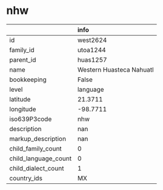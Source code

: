 # nhw
|                      | info                     |
|:---------------------|:-------------------------|
| id                   | west2624                 |
| family_id            | utoa1244                 |
| parent_id            | huas1257                 |
| name                 | Western Huasteca Nahuatl |
| bookkeeping          | False                    |
| level                | language                 |
| latitude             | 21.3711                  |
| longitude            | -98.7711                 |
| iso639P3code         | nhw                      |
| description          | nan                      |
| markup_description   | nan                      |
| child_family_count   | 0                        |
| child_language_count | 0                        |
| child_dialect_count  | 1                        |
| country_ids          | MX                       |